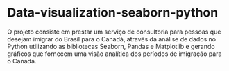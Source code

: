 # Data-visualization-seaborn-python

O projeto consiste em prestar um serviço de consultoria para pessoas que desejam imigrar do Brasil para o Canadá, através da análise de dados no Python utilizando as bibliotecas Seaborn, Pandas e Matplotlib e gerando gráficos que fornecem uma visão analítica dos períodos de imigração para o Canadá.
